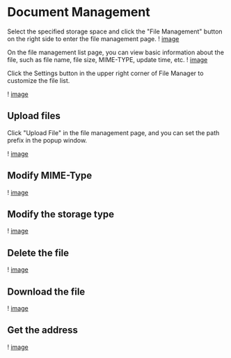 

# Document Management

Select the specified storage space and click the "File Management" button on the right side to enter the file management page.
! [image](/images/guide/file-management1-1.png)

On the file management list page, you can view basic information about the file, such as file name, file size, MIME-TYPE, update time, etc.
! [image](/images/files/file-management2.png)

Click the Settings button in the upper right corner of File Manager to customize the file list.

! [image](/images/file-management3.png)

## Upload files

Click "Upload File" in the file management page, and you can set the path prefix in the popup window.

! [image](/images/file-management4.png)

## Modify MIME-Type

! [image](/images/document-management5.png)

## Modify the storage type

! [image](/images/document-management9.png)

## Delete the file

! [image](/images/document-management6.png)

## Download the file

! [image](/images/document-management7.png)

## Get the address

! [image](/images/document-management8.png)
